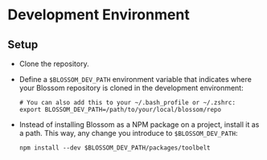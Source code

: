 # Development Environment

## Setup

- Clone the repository.
  
- Define a `$BLOSSOM_DEV_PATH` environment variable that indicates where your
  Blossom repository is cloned in the development environment:

  ```shell
  # You can also add this to your ~/.bash_profile or ~/.zshrc:
  export BLOSSOM_DEV_PATH=/path/to/your/local/blossom/repo
  ```

- Instead of installing Blossom as a NPM package on a project, install it as a
  path. This way, any change you introduce to `$BLOSSOM_DEV_PATH`:

  ```shell
  npm install --dev $BLOSSOM_DEV_PATH/packages/toolbelt
  ```
